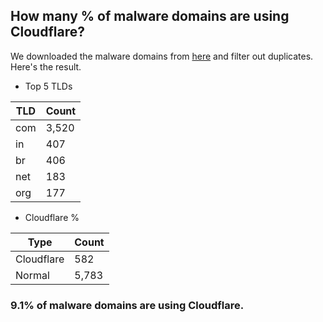 ## How many % of malware domains are using Cloudflare?


We downloaded the malware domains from [here](https://urlhaus.abuse.ch) and filter out duplicates.
Here's the result.


[//]: # (start replacement)


- Top 5 TLDs

| TLD | Count |
| --- | --- |
| com | 3,520 |
| in | 407 |
| br | 406 |
| net | 183 |
| org | 177 |


- Cloudflare %

| Type | Count |
| --- | --- |
| Cloudflare | 582 |
| Normal | 5,783 |


### 9.1% of malware domains are using Cloudflare.